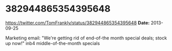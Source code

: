 # 382944865354395648
https://twitter.com/TomFrankly/status/382944865354395648
**Date:** 2013-09-25

Marketing email: "We're getting rid of end-of-the month special deals; stock up now!" inb4 middle-of-the-month specials
